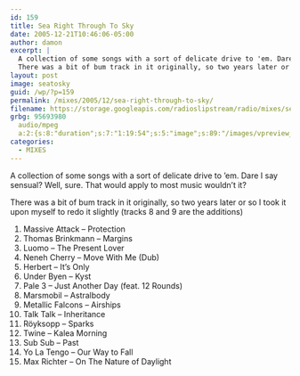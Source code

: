 ```yaml
---
id: 159
title: Sea Right Through To Sky
date: 2005-12-21T10:46:06-05:00
author: damon
excerpt: |
  A collection of some songs with a sort of delicate drive to 'em. Dare I say sensual? Well, sure. That would apply to most music wouldn't it?
  There was a bit of bum track in it originally, so two years later or so I took it upon myself to redo it slightly (tracks 8 and 9 are the additions)
layout: post
image: seatosky
guid: /wp/?p=159
permalink: /mixes/2005/12/sea-right-through-to-sky/
filename: https://storage.googleapis.com/radioslipstream/radio/mixes/sea_right_through_to_sky.mp3
grbg: 95693980
  audio/mpeg
  a:2:{s:8:"duration";s:7:"1:19:54";s:5:"image";s:89:"/images/vpreview_center.png";}
categories:
  - MIXES
---
```


A collection of some songs with a sort of delicate drive to ’em. Dare I say sensual? Well, sure. That would apply to most music wouldn’t it?

There was a bit of bum track in it originally, so two years later or so I took it upon myself to redo it slightly (tracks 8 and 9 are the additions)

1.  Massive Attack – Protection
2.  Thomas Brinkmann – Margins
3.  Luomo – The Present Lover
4.  Neneh Cherry – Move With Me (Dub)
5.  Herbert – It’s Only
6.  Under Byen – Kyst
7.  Pale 3 – Just Another Day (feat. 12 Rounds)
8.  Marsmobil – Astralbody
9.  Metallic Falcons – Airships
10. Talk Talk – Inheritance
11. Röyksopp – Sparks
12. Twine – Kalea Morning
13. Sub Sub – Past
14. Yo La Tengo – Our Way to Fall
15. Max Richter – On The Nature of Daylight
